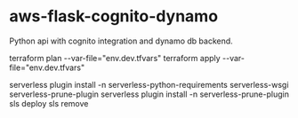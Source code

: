 # aws-flask-cognito-dynamo
Python api with cognito integration and dynamo db backend.

terraform plan --var-file="env.dev.tfvars" 
terraform apply --var-file="env.dev.tfvars"

serverless plugin install -n serverless-python-requirements serverless-wsgi serverless-prune-plugin
serverless plugin install -n serverless-prune-plugin
sls deploy
sls remove



